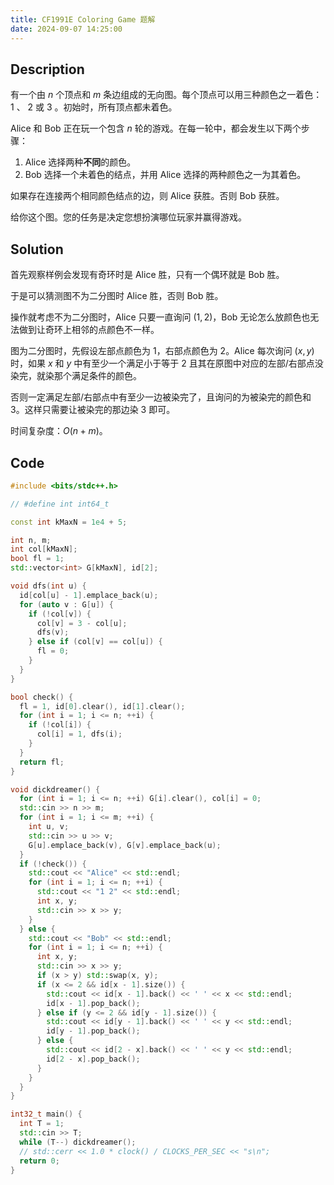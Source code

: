 ```yaml
---
title: CF1991E Coloring Game 题解
date: 2024-09-07 14:25:00
---
```


## Description

有一个由 $n$ 个顶点和 $m$ 条边组成的无向图。每个顶点可以用三种颜色之一着色： $1$ 、 $2$ 或 $3$ 。初始时，所有顶点都未着色。

Alice 和 Bob 正在玩一个包含 $n$ 轮的游戏。在每一轮中，都会发生以下两个步骤：

1. Alice 选择两种**不同**的颜色。
2. Bob 选择一个未着色的结点，并用 Alice 选择的两种颜色之一为其着色。

如果存在连接两个相同颜色结点的边，则 Alice 获胜。否则 Bob 获胜。

给你这个图。您的任务是决定您想扮演哪位玩家并赢得游戏。

## Solution

首先观察样例会发现有奇环时是 Alice 胜，只有一个偶环就是 Bob 胜。

于是可以猜测图不为二分图时 Alice 胜，否则 Bob 胜。

操作就考虑不为二分图时，Alice 只要一直询问 $(1,2)$，Bob 无论怎么放颜色也无法做到让奇环上相邻的点颜色不一样。

图为二分图时，先假设左部点颜色为 $1$，右部点颜色为 $2$。Alice 每次询问 $(x,y)$ 时，如果 $x$ 和 $y$ 中有至少一个满足小于等于 $2$ 且其在原图中对应的左部/右部点没染完，就染那个满足条件的颜色。

否则一定满足左部/右部点中有至少一边被染完了，且询问的为被染完的颜色和 $3$。这样只需要让被染完的那边染 $3$ 即可。

时间复杂度：$O(n+m)$。

## Code

```cpp
#include <bits/stdc++.h>

// #define int int64_t

const int kMaxN = 1e4 + 5;

int n, m;
int col[kMaxN];
bool fl = 1;
std::vector<int> G[kMaxN], id[2];

void dfs(int u) {
  id[col[u] - 1].emplace_back(u);
  for (auto v : G[u]) {
    if (!col[v]) {
      col[v] = 3 - col[u];
      dfs(v);
    } else if (col[v] == col[u]) {
      fl = 0;
    }
  }
}

bool check() {
  fl = 1, id[0].clear(), id[1].clear();
  for (int i = 1; i <= n; ++i) {
    if (!col[i]) {
      col[i] = 1, dfs(i);
    }
  }
  return fl;
}

void dickdreamer() {
  for (int i = 1; i <= n; ++i) G[i].clear(), col[i] = 0;
  std::cin >> n >> m;
  for (int i = 1; i <= m; ++i) {
    int u, v;
    std::cin >> u >> v;
    G[u].emplace_back(v), G[v].emplace_back(u);
  }
  if (!check()) {
    std::cout << "Alice" << std::endl;
    for (int i = 1; i <= n; ++i) {
      std::cout << "1 2" << std::endl;
      int x, y;
      std::cin >> x >> y;
    }
  } else {
    std::cout << "Bob" << std::endl;
    for (int i = 1; i <= n; ++i) {
      int x, y;
      std::cin >> x >> y;
      if (x > y) std::swap(x, y);
      if (x <= 2 && id[x - 1].size()) {
        std::cout << id[x - 1].back() << ' ' << x << std::endl;
        id[x - 1].pop_back();
      } else if (y <= 2 && id[y - 1].size()) {
        std::cout << id[y - 1].back() << ' ' << y << std::endl;
        id[y - 1].pop_back();
      } else {
        std::cout << id[2 - x].back() << ' ' << y << std::endl;
        id[2 - x].pop_back();
      }
    }
  }
}

int32_t main() {
  int T = 1;
  std::cin >> T;
  while (T--) dickdreamer();
  // std::cerr << 1.0 * clock() / CLOCKS_PER_SEC << "s\n";
  return 0;
}
```